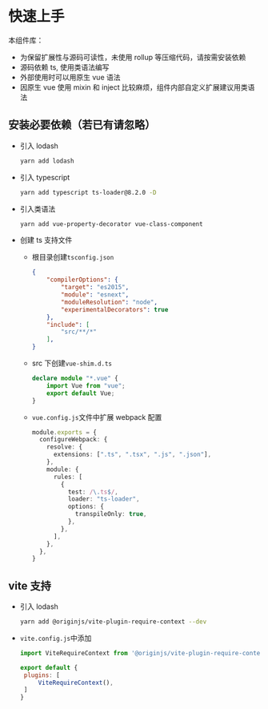 # 快速上手

本组件库：
- 为保留扩展性与源码可读性，未使用 rollup 等压缩代码，请按需安装依赖
- 源码依赖 ts, 使用类语法编写
- 外部使用时可以用原生 vue 语法
- 因原生 vue 使用 mixin 和 inject 比较麻烦，组件内部自定义扩展建议用类语法

## 安装必要依赖（若已有请忽略）

- 引入 lodash

   ```bash
   yarn add lodash
   ```

- 引入 typescript

   ```bash
   yarn add typescript ts-loader@8.2.0 -D
   ```

- 引入类语法

   ```bash
   yarn add vue-property-decorator vue-class-component
   ```

- 创建 ts 支持文件
  - 根目录创建`tsconfig.json`

    ```json
    {
        "compilerOptions": {
            "target": "es2015",
            "module": "esnext",
            "moduleResolution": "node",
            "experimentalDecorators": true
        },
        "include": [
            "src/**/*"
        ],
    }
    ```

  - src 下创建`vue-shim.d.ts`

    ```ts
    declare module "*.vue" {
        import Vue from "vue";
        export default Vue;
    }
    ```

  - `vue.config.js`文件中扩展 webpack 配置

    ```ts
    module.exports = {
      configureWebpack: {
        resolve: {
          extensions: [".ts", ".tsx", ".js", ".json"],
        },
        module: {
          rules: [
            {
              test: /\.ts$/,
              loader: "ts-loader",
              options: {
                transpileOnly: true,
              },
            },
          ],
        },
      },
    }
    ```

## vite 支持

- 引入 lodash

   ```bash
   yarn add @originjs/vite-plugin-require-context --dev
   ```

- `vite.config.js`中添加

   ```js
   import ViteRequireContext from '@originjs/vite-plugin-require-context'

  export default {
    plugins: [
        ViteRequireContext(),
    ]
  }
   ```
